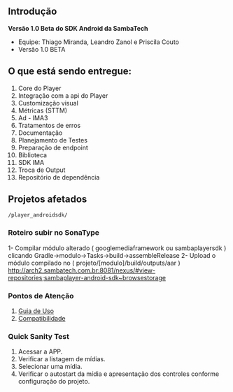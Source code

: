 ## Introdução
**Versão 1.0 Beta do SDK Android da SambaTech**


* Equipe: Thiago Miranda, Leandro Zanol e Priscila Couto
* Versão 1.0 BETA

## O que está sendo entregue:

1. Core do Player
2. Integração com a api do Player
3. Customização visual
4. Métricas (STTM)
5. Ad - IMA3
6. Tratamentos de erros
7. Documentação
8. Planejamento de Testes
9. Preparação de endpoint
10. Biblioteca
11. SDK IMA
12. Troca de Output
13. Repositório de dependência 

## Projetos afetados

    /player_androidsdk/

### Roteiro subir no SonaType

1- Compilar módulo alterado ( googlemediaframework ou sambaplayersdk ) clicando Gradle->modulo->Tasks->build->assembleRelease
2- Upload o módulo compilado no ( projeto/[modulo]/build/outputs/aar ) http://arch2.sambatech.com.br:8081/nexus/#view-repositories;sambaplayer-android-sdk~browsestorage

### Pontos de Atenção

1. [Guia de Uso](https://github.com/sambatech/player_androidsdk/wiki/Guia-de-uso)
2. [Compatibilidade](https://github.com/sambatech/player_androidsdk/wiki/Compatibilidade)

### Quick Sanity Test

1. Acessar a APP.
2. Verificar a listagem de mídias.
3. Selecionar uma mídia.
4. Verificar o autostart da mídia e apresentação dos controles conforme configuração do projeto.

